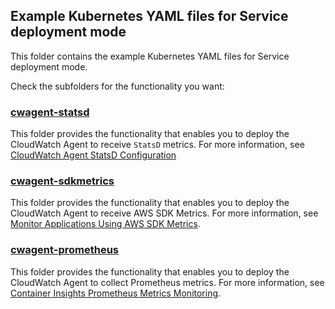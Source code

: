 ## Example Kubernetes YAML files for Service deployment mode

This folder contains the example Kubernetes YAML files for Service deployment mode.

Check the subfolders for the functionality you want:

### [cwagent-statsd](cwagent-statsd)
This folder provides the functionality that enables you to deploy the CloudWatch Agent to receive `StatsD` metrics. For more information, see [CloudWatch Agent StatsD Configuration](https://docs.aws.amazon.com/AmazonCloudWatch/latest/monitoring/CloudWatch-Agent-custom-metrics-statsd.html)

### [cwagent-sdkmetrics](cwagent-sdkmetrics)
This folder provides the functionality that enables you to deploy the CloudWatch Agent to receive AWS SDK Metrics. For more information, see [Monitor Applications Using AWS SDK Metrics](https://docs.aws.amazon.com/AmazonCloudWatch/latest/monitoring/CloudWatch-Agent-SDK-Metrics.html).

### [cwagent-prometheus](cwagent-prometheus)
This folder provides the functionality that enables you to deploy the CloudWatch Agent to collect Prometheus metrics. For more information, see [Container Insights Prometheus Metrics Monitoring](https://docs.aws.amazon.com/AmazonCloudWatch/latest/monitoring/ContainerInsights-Prometheus.html).
